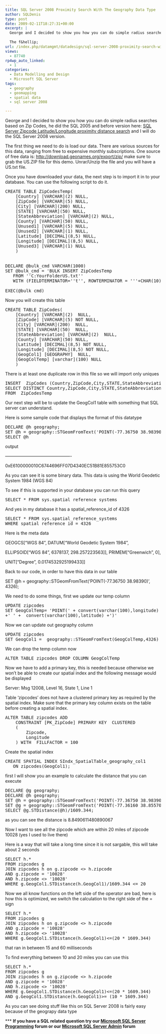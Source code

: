 ```yaml
---
title: SQL Server 2008 Proximity Search With The Geography Data Type
author: SQLDenis
type: post
date: 2009-02-11T18:27:31+00:00
excerpt: |
  George and I decided to show you how you can do simple radius searches based on Zip Codes, he did the SQL 2005 and before version here:   SQL Server Zipcode Latitude/Longitude proximity distance search and I will do the SQL Server 2008 version.
  
  The f&hellip;
url: /index.php/datamgmt/datadesign/sql-server-2008-proximity-search-with-th/
views:
  - 87740
rp4wp_auto_linked:
  - 1
categories:
  - Data Modelling and Design
  - Microsoft SQL Server
tags:
  - geography
  - geomapping
  - spatial data
  - sql server 2008

---
```

George and I decided to show you how you can do simple radius searches based on Zip Codes, he did the SQL 2005 and before version here: [SQL Server Zipcode Latitude/Longitude proximity distance search][1] and I will do the SQL Server 2008 version.

The first thing we need to do is load our data. There are various sources for this data, ranging from free to expensive monthly subscriptions. One source of free data is: http://download.geonames.org/export/zip/ make sure to grab the US.ZIP file for this demo. Unrar/Unzip the file and you will have a US.txt file.

Once you have downloaded your data, the next step is to import it in to your database. You can use the following script to do it.

<pre>CREATE TABLE ZipCodesTemp(
    [Country] [VARCHAR](2) NULL,
    [ZipCode] [VARCHAR](5) NULL,
    [City] [VARCHAR](200) NULL,
    [STATE] [VARCHAR](50) NULL,
    [StateAbbreviation] [VARCHAR](2) NULL,
    [County] [VARCHAR](50) NULL,
    [Unused1] [VARCHAR](5) NULL,
    [Unused2] [VARCHAR](1) NULL,
    [Latitude] [DECIMAL](8,5) NULL,
    [Longitude] [DECIMAL](8,5) NULL,
    [Unused3] [VARCHAR](1) NULL
    )


DECLARE @bulk_cmd VARCHAR(1000)
SET @bulk_cmd = 'BULK INSERT ZipCodesTemp
   FROM ''C:YourFolderUS.txt''
   WITH (FIELDTERMINATOR=''t'', ROWTERMINATOR = '''+CHAR(10)+''')'
 
EXEC(@bulk_cmd)</pre>

Now you will create this table

<pre>CREATE TABLE ZipCodes(
    [Country] [VARCHAR](2)  NULL,
    [ZipCode] [VARCHAR](5) NOT NULL,
    [City] [VARCHAR](200)  NULL,
    [STATE] [VARCHAR](50)  NULL,
    [StateAbbreviation] [VARCHAR](2)  NULL,
    [County] [VARCHAR](50) NULL,
    [Latitude] [DECIMAL](8,5) NOT NULL,
    [Longitude] [DECIMAL](8,5) NOT NULL,
    [GeogCol1] [GEOGRAPHY]  NULL,
    [GeogColTemp] [varchar](100) NULL
    )</pre>

There is at least one duplicate row in this file so we will import only uniques

<pre>INSERT  ZipCodes (Country,ZipCode,City,STATE,StateAbbreviation,County,Latitude,Longitude)
SELECT DISTINCT Country,ZipCode,City,STATE,StateAbbreviation,County,Latitude,Longitude
FROM  ZipCodesTemp</pre>

Our next step will be to update the GeogCol1 table with something that SQL server can understand.
  
Here is some sample code that displays the format of this datatype

<pre>DECLARE @h geography;
SET @h = geography::STGeomFromText('POINT(-77.36750 38.98390)', 4326);
SELECT @h</pre>

output
  
&#8212;&#8212;&#8212;&#8212;&#8212;&#8212;&#8212;&#8212;&#8212;&#8212;&#8212;&#8212;&#8212;&#8212;&#8212;-
  
0xE6100000010C6744696FF07D4340EC51B81E855753C0

As you can see it is some binary data. This data is using the World Geodetic System 1984 (WGS 84)

To see if this is supported in your database you can run this query

<pre>SELECT * FROM sys.spatial_reference_systems</pre>

And yes in my database it has a spatial\_reference\_id of 4326

<pre>SELECT * FROM sys.spatial_reference_systems
WHERE spatial_reference_id = 4326</pre>

Here is the meta data

GEOGCS[&#8220;WGS 84&#8221;, DATUM[&#8220;World Geodetic System 1984&#8221;,
  
ELLIPSOID[&#8220;WGS 84&#8221;, 6378137, 298.257223563]], PRIMEM[&#8220;Greenwich&#8221;, 0],
  
UNIT[&#8220;Degree&#8221;, 0.0174532925199433]]

Back to our code, in order to have this data in our table

SET @h = geography::STGeomFromText(&#8216;POINT(-77.36750 38.98390)&#8217;, 4326);

We need to do some things, first we update our temp column

<pre>UPDATE zipcodes 
SET GeogColTemp= 'POINT(' + convert(varchar(100),longitude) 
+' ' +  convert(varchar(100),latitude) +')'</pre>

Now we can update out geography column

<pre>UPDATE zipcodes 
SET GeogCol1 =  geography::STGeomFromText(GeogColTemp,4326)</pre>

We can drop the temp column now

<pre>ALTER TABLE zipcodes DROP COLUMN GeogColTemp</pre>

Now we have to add a primary key, this is needed because otherwise we won&#8217;t be able to create our spatial index and the following message would be displayed

Server: Msg 12008, Level 16, State 1, Line 1
  
Table &#8216;zipcodes&#8217; does not have a clustered primary key as required by the spatial index. Make sure that the primary key column exists on the table before creating a spatial index.

<pre>ALTER TABLE zipcodes ADD 
	CONSTRAINT [PK_ZipCode] PRIMARY KEY  CLUSTERED 
	(
		Zipcode,
		Longitude
	) WITH  FILLFACTOR = 100 </pre>

Create the spatial index

<pre>CREATE SPATIAL INDEX SIndx_SpatialTable_geography_col1 
   ON zipcodes(GeogCol1);</pre>

first I will show you an example to calculate the distance that you can execute

<pre>DECLARE @g geography;
DECLARE @h geography;
SET @h = geography::STGeomFromText('POINT(-77.36750 38.98390)', 4326);
SET @g = geography::STGeomFromText('POINT(-77.36160 38.85570)', 4326);
SELECT @g.STDistance(@h)/1609.344;</pre>

as you can see the distance is 8.8490611480890067

Now I want to see all the zipcode which are within 20 miles of zipcode 10028 (yes I used to live there)

Here is a way that will take a long time since it is not sargable, this will take about 2 seconds

<pre>SELECT h.* 
FROM zipcodes g 
JOIN zipcodes h on g.zipcode &lt;&gt; h.zipcode
AND g.zipcode = '10028'
AND h.zipcode &lt;&gt; '10028'
WHERE g.GeogCol1.STDistance(h.GeogCol1)/1609.344 &lt;= 20</pre>

Now we all know functions on the left side of the operator are bad, here is how this is optimized, we switch the calculation to the right side of the = sign

<pre>SELECT h.* 
FROM zipcodes g 
JOIN zipcodes h on g.zipcode &lt;&gt; h.zipcode
AND g.zipcode = '10028'
AND h.zipcode &lt;&gt; '10028'
WHERE g.GeogCol1.STDistance(h.GeogCol1)&lt;=(20 * 1609.344)</pre>

that ran in between 15 and 60 milliseconds

To find everything between 10 and 20 miles you can use this

<pre>SELECT h.* 
FROM zipcodes g 
JOIN zipcodes h on g.zipcode &lt;&gt; h.zipcode
AND g.zipcode = '10028'
AND h.zipcode &lt;&gt; '10028'
WHERE g.GeogCol1.STDistance(h.GeogCol1)&lt;=(20 * 1609.344)
AND g.GeogCol1.STDistance(h.GeogCol1)&gt;= (10 * 1609.344)</pre>

As you can see doing stuff like this on SQL Server 2008 is fairly easy because of the geograpy data type

\*** **If you have a SQL related question try our [Microsoft SQL Server Programming][2] forum or our [Microsoft SQL Server Admin][3] forum**<ins></ins>

 [1]: /index.php/DataMgmt/DataDesign/sql-server-zipcode-latitude-longitude-pr
 [2]: http://forum.ltd.local/viewforum.php?f=17
 [3]: http://forum.ltd.local/viewforum.php?f=22